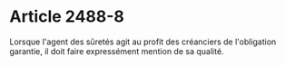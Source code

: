 # Article 2488-8

Lorsque l'agent des sûretés agit au profit des créanciers de l'obligation garantie, il doit faire expressément mention de sa qualité.
